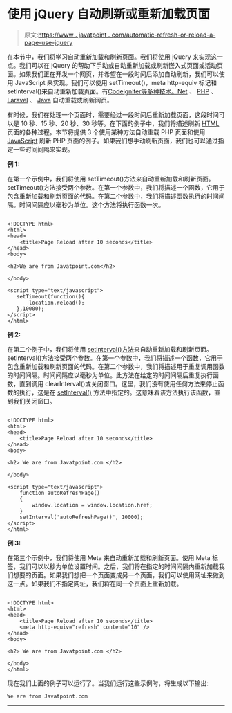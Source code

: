 # 使用 jQuery 自动刷新或重新加载页面

> 原文:[https://www . javatpoint . com/automatic-refresh-or-reload-a-page-use-jquery](https://www.javatpoint.com/automatically-refresh-or-reload-a-page-using-jquery)

在本节中，我们将学习自动重新加载和刷新页面。我们将使用 jQuery 来实现这一点。我们可以在 jQuery 的帮助下手动或自动重新加载或刷新嵌入式页面或活动页面。如果我们正在开发一个网页，并希望在一段时间后添加自动刷新，我们可以使用 JavaScript 来实现。我们可以使用 setTimeout()，meta http-equiv 标记和 setInterval()来自动重新加载页面。有[Codeigniter](https://www.javatpoint.com/codeigniter-tutorial)[等多种技术。Net](https://www.javatpoint.com/net-framework) 、 [PHP](https://www.javatpoint.com/php-tutorial) 、 [Laravel](https://www.javatpoint.com/laravel) 、 [Java](https://www.javatpoint.com/java-tutorial) 自动重载或刷新网页。

有时候，我们在处理一个页面时，需要经过一段时间后重新加载页面，这段时间可以是 10 秒、15 秒、20 秒、30 秒等。在下面的例子中，我们将描述刷新 [HTML](https://www.javatpoint.com/html-tutorial) 页面的各种过程。本节将提供 3 个使用某种方法自动重载 PHP 页面和使用 [JavaScript](https://www.javatpoint.com/javascript-tutorial) 刷新 PHP 页面的例子。如果我们想手动刷新页面，我们也可以通过指定一些时间间隔来实现。

**例 1:**

在第一个示例中，我们将使用 setTimeout()方法来自动重新加载和刷新页面。setTimeout()方法接受两个参数。在第一个参数中，我们将描述一个函数，它用于包含重新加载和刷新页面的代码。在第二个参数中，我们将描述函数执行的时间间隔。时间间隔应以毫秒为单位。这个方法将执行函数一次。

```

<!DOCTYPE html>
<html>
<head>
	<title>Page Reload after 10 seconds</title>
</head>
<body>

<h2>We are from Javatpoint.com</h2>

</body>

<script type="text/javascript">
   setTimeout(function(){
       location.reload();
   },10000);
</script>
</html>

```

**例 2:**

在第二个例子中，我们将使用 [setInterval()方法](https://www.javatpoint.com/javascript-setinterval-method)来自动重新加载和刷新页面。setInterval()方法接受两个参数。在第一个参数中，我们将描述一个函数，它用于包含重新加载和刷新页面的代码。在第二个参数中，我们将描述用于重复调用函数的时间间隔。时间间隔应以毫秒为单位。此方法在给定的时间间隔后重复执行函数，直到调用 clearInterval()或关闭窗口。这里，我们没有使用任何方法来停止函数的执行，这是在 [setInterval()](https://www.javatpoint.com/javascript-setinterval) 方法中指定的。这意味着该方法执行该函数，直到我们关闭窗口。

```

<!DOCTYPE html>
<html>
<head>
	<title>Page Reload after 10 seconds</title>
</head>
<body>

<h2> We are from Javatpoint.com </h2>

</body>

<script type="text/javascript">
    function autoRefreshPage()
    {
        window.location = window.location.href;
    }
    setInterval('autoRefreshPage()', 10000);
</script>
</html>

```

**例 3:**

在第三个示例中，我们将使用 Meta 来自动重新加载和刷新页面。使用 Meta 标签，我们可以以秒为单位设置时间。之后，我们将在指定的时间间隔内重新加载我们想要的页面。如果我们想把一个页面变成另一个页面，我们可以使用网址来做到这一点。如果我们不指定网址，我们将在同一个页面上重新加载。

```

<!DOCTYPE html>
<html>
<head>
	<title>Page Reload after 10 seconds</title>
	<meta http-equiv="refresh" content="10" />
</head>
<body>

<h2> We are from Javatpoint.com </h2>

</body>
</html>

```

现在我们上面的例子可以运行了。当我们运行这些示例时，将生成以下输出:

```
We are from Javatpoint.com

```

* * *